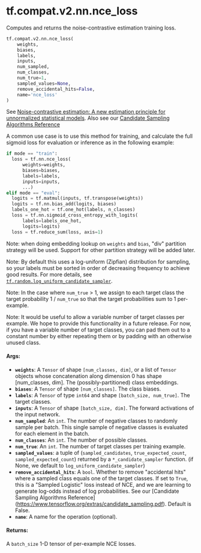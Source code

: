 <div itemscope itemtype="http://developers.google.com/ReferenceObject">
<meta itemprop="name" content="tf.compat.v2.nn.nce_loss" />
<meta itemprop="path" content="Stable" />
</div>

# tf.compat.v2.nn.nce_loss

Computes and returns the noise-contrastive estimation training loss.

``` python
tf.compat.v2.nn.nce_loss(
    weights,
    biases,
    labels,
    inputs,
    num_sampled,
    num_classes,
    num_true=1,
    sampled_values=None,
    remove_accidental_hits=False,
    name='nce_loss'
)
```

<!-- Placeholder for "Used in" -->

See [Noise-contrastive estimation: A new estimation principle for
unnormalized statistical
models](http://www.jmlr.org/proceedings/papers/v9/gutmann10a/gutmann10a.pdf).
Also see our [Candidate Sampling Algorithms
Reference](https://www.tensorflow.org/extras/candidate_sampling.pdf)

A common use case is to use this method for training, and calculate the full
sigmoid loss for evaluation or inference as in the following example:

```python
if mode == "train":
  loss = tf.nn.nce_loss(
      weights=weights,
      biases=biases,
      labels=labels,
      inputs=inputs,
      ...)
elif mode == "eval":
  logits = tf.matmul(inputs, tf.transpose(weights))
  logits = tf.nn.bias_add(logits, biases)
  labels_one_hot = tf.one_hot(labels, n_classes)
  loss = tf.nn.sigmoid_cross_entropy_with_logits(
      labels=labels_one_hot,
      logits=logits)
  loss = tf.reduce_sum(loss, axis=1)
```

Note: when doing embedding lookup on `weights` and `bias`, "div" partition
strategy will be used. Support for other partition strategy will be added
later.

Note: By default this uses a log-uniform (Zipfian) distribution for sampling,
so your labels must be sorted in order of decreasing frequency to achieve
good results.  For more details, see
<a href="../../../../tf/random/log_uniform_candidate_sampler.md"><code>tf.random.log_uniform_candidate_sampler</code></a>.

Note: In the case where `num_true` > 1, we assign to each target class
the target probability 1 / `num_true` so that the target probabilities
sum to 1 per-example.

Note: It would be useful to allow a variable number of target classes per
example.  We hope to provide this functionality in a future release.
For now, if you have a variable number of target classes, you can pad them
out to a constant number by either repeating them or by padding
with an otherwise unused class.

#### Args:


* <b>`weights`</b>: A `Tensor` of shape `[num_classes, dim]`, or a list of `Tensor`
  objects whose concatenation along dimension 0 has shape [num_classes,
  dim].  The (possibly-partitioned) class embeddings.
* <b>`biases`</b>: A `Tensor` of shape `[num_classes]`.  The class biases.
* <b>`labels`</b>: A `Tensor` of type `int64` and shape `[batch_size, num_true]`. The
  target classes.
* <b>`inputs`</b>: A `Tensor` of shape `[batch_size, dim]`.  The forward activations of
  the input network.
* <b>`num_sampled`</b>: An `int`.  The number of negative classes to randomly sample
  per batch. This single sample of negative classes is evaluated for each
  element in the batch.
* <b>`num_classes`</b>: An `int`. The number of possible classes.
* <b>`num_true`</b>: An `int`.  The number of target classes per training example.
* <b>`sampled_values`</b>: a tuple of (`sampled_candidates`, `true_expected_count`,
  `sampled_expected_count`) returned by a `*_candidate_sampler` function.
  (if None, we default to `log_uniform_candidate_sampler`)
* <b>`remove_accidental_hits`</b>:  A `bool`.  Whether to remove "accidental hits"
  where a sampled class equals one of the target classes.  If set to `True`,
  this is a "Sampled Logistic" loss instead of NCE, and we are learning to
  generate log-odds instead of log probabilities.  See our [Candidate
  Sampling Algorithms Reference]
    (https://www.tensorflow.org/extras/candidate_sampling.pdf). Default is
      False.
* <b>`name`</b>: A name for the operation (optional).


#### Returns:

A `batch_size` 1-D tensor of per-example NCE losses.
